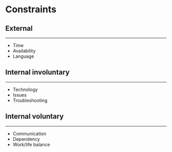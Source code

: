 # Constraints

## External

---

- Time
- Availability
- Language

## Internal involuntary

---

- Technology
- Issues
- Troubleshooting

## Internal voluntary

---

- Communication
- Dependency
- Work/life balance
